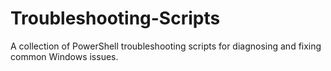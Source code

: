 # Troubleshooting-Scripts
A collection of PowerShell troubleshooting scripts for diagnosing and fixing common Windows issues.
